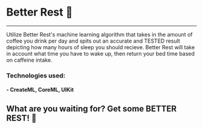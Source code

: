 # Better Rest  🛌
________________

Utilize Better Rest's machine learning algorithm that takes in the amount of coffee you drink per day and spits out an accurate and TESTED result depicting how many hours of sleep you should recieve. Better Rest will take in account what time you have to wake up, then return your bed time based on caffeine intake. 

### Technologies used:
#### - CreateML, CoreML, UIKit

## What are you waiting for? Get some BETTER REST! 🛌
